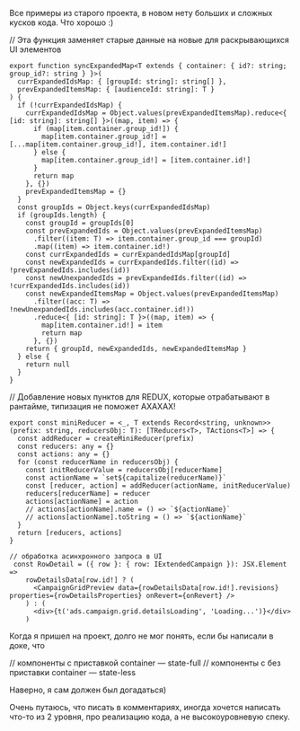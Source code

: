 Все примеры из старого проекта, в новом нету больших и сложных кусков кода. Что хорошо :)

// Эта функция заменяет старые данные на новые для раскрывающихся UI элементов

```
export function syncExpandedMap<T extends { container: { id?: string; group_id?: string } }>(
  currExpandedIdsMap: { [groupId: string]: string[] },
  prevExpandedItemsMap: { [audienceId: string]: T }
) {
  if (!currExpandedIdsMap) {
    currExpandedIdsMap = Object.values(prevExpandedItemsMap).reduce<{ [id: string]: string[] }>((map, item) => {
      if (map[item.container.group_id!]) {
        map[item.container.group_id!] = [...map[item.container.group_id!], item.container.id!]
      } else {
        map[item.container.group_id!] = [item.container.id!]
      }
      return map
    }, {})
    prevExpandedItemsMap = {}
  }
  const groupIds = Object.keys(currExpandedIdsMap)
  if (groupIds.length) {
    const groupId = groupIds[0]
    const prevExpandedIds = Object.values(prevExpandedItemsMap)
      .filter((item: T) => item.container.group_id === groupId)
      .map((item) => item.container.id!)
    const currExpandedIds = currExpandedIdsMap[groupId]
    const newExpandedIds = currExpandedIds.filter((id) => !prevExpandedIds.includes(id))
    const newUnexpandedIds = prevExpandedIds.filter((id) => !currExpandedIds.includes(id))
    const newExpandedItemsMap = Object.values(prevExpandedItemsMap)
      .filter((acc: T) => !newUnexpandedIds.includes(acc.container.id!))
      .reduce<{ [id: string]: T }>((map, item) => {
        map[item.container.id!] = item
        return map
      }, {})
    return { groupId, newExpandedIds, newExpandedItemsMap }
  } else {
    return null
  }
}
```

// Добавление новых пунктов для REDUX, которые отрабатывают в рантайме, типизация не поможет АХАХАХ!

```
export const miniReducer = <_, T extends Record<string, unknown>>(prefix: string, reducersObj: T): [TReducers<T>, TActions<T>] => {
  const addReducer = createMiniReducer(prefix)
  const reducers: any = {}
  const actions: any = {}
  for (const reducerName in reducersObj) {
    const initReducerValue = reducersObj[reducerName]
    const actionName = `set${capitalize(reducerName)}`
    const [reducer, action] = addReducer(actionName, initReducerValue)
    reducers[reducerName] = reducer
    actions[actionName] = action
    // actions[actionName].name = () => `${actionName}`
    // actions[actionName].toString = () => `${actionName}`
  }
  return [reducers, actions]
}
```

```
// обработка асинхронного запроса в UI
 const RowDetail = ({ row }: { row: IExtendedCampaign }): JSX.Element =>
    rowDetailsData[row.id!] ? (
      <CampaignGridPreview data={rowDetailsData[row.id!].revisions} properties={rowDetailsProperties} onRevert={onRevert} />
    ) : (
      <div>{t('ads.campaign.grid.detailsLoading', 'Loading...')}</div>
    )
```  

Когда я пришел на проект, долго не мог понять, если бы написали в доке, что

// компоненты с приставкой container — state-full
// компоненты с без приставки container — state-less

Наверно, я сам должен был догадаться)


Очень путаюсь, что писать в комментариях, иногда хочется написать что-то из 2 уровня, про реализацию кода, а не высокоуровневую спеку.